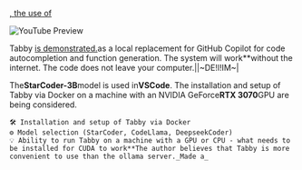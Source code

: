 <!--
date: 2024-03-22T18:09:26
-->

 [, the use of](https://www.youtube.com/watch?v=UaCzXLuEE1Y)

![YouTube Preview](https://img.youtube.com/vi/UaCzXLuEE1Y/mqdefault.jpg)

Tabby [is demonstrated.](https://github.com/TabbyML/tabby)as a local replacement for GitHub Copilot for code autocompletion and function generation. The system will work**without the internet. The code does not leave your computer.||~DE!l!IM~|

The**StarCoder-3B**model is used in**VSCode**. The installation and setup of Tabby via Docker on a machine with an NVIDIA GeForce**RTX 3070**GPU are being considered.

    🛠 Installation and setup of Tabby via Docker 
    ⚙️ Model selection (StarCoder, CodeLlama, DeepseekCoder) 
    💡 Ability to run Tabby on a machine with a GPU or CPU - what needs to be installed for CUDA to work**The author believes that Tabby is more convenient to use than the ollama server._Made a_